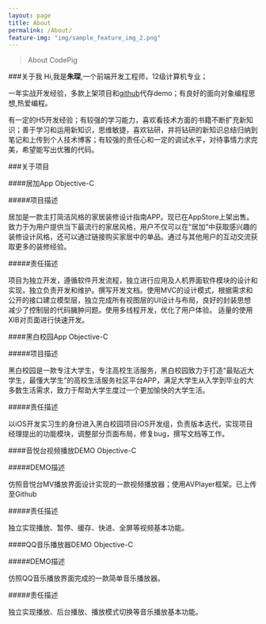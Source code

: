 ```yaml
---
layout: page
title: About
permalink: /About/
feature-img: "img/sample_feature_img_2.png"
---
```


<blockquote>About CodePig</blockquote>

###关于我
  Hi,我是<b>朱琛</b>,一个前端开发工程师，12级计算机专业；

  一年实战开发经验，多款上架项目和[github](https://github.com/xiuxingsang)代存demo；有良好的面向对象编程思想,热爱编程。
  
  有一定的H5开发经验；有较强的学习能力，喜欢看技术方面的书籍不断扩充新知识；善于学习和运用新知识，思维敏捷，喜欢钻研，并将钻研的新知识总结归纳到笔记和上传到个人技术博客；有较强的责任心和一定的调试水平，对待事情力求完美，希望能写出优雅的代码。
  
###关于项目

####居加App Objective-C

#####项目描述

  居加是一款主打简洁风格的家居装修设计指南APP。现已在AppStore上架出售。致力于为用户提供当下最流行的家居风格，用户不仅可以在“居加”中获取感兴趣的装修设计风格，还可以通过链接购买家居中的单品。通过与其他用户的互动交流获取更多的装修经验。
 
#####责任描述
 
  项目为独立开发，遵循软件开发流程，独立进行应用及人机界面软件模块的设计和实现，独立负责开发和维护。撰写开发文档。使用MVC的设计模式，根据需求和公开的接口建立模型层，独立完成所有视图层的UI设计与布局，良好的封装思想减少了控制层的代码臃肿问题。使用多线程开发，优化了用户体验。 适量的使用XIB对页面进行快速开发。
  
####黑白校园App Objective-C

#####项目描述

黑白校园是一款专注大学生，专注高校生活服务，黑白校园致力于打造“最贴近大学生，最懂大学生”的高校生活服务社区平台APP，满足大学生从入学到毕业的大多数生活需求，致力于帮助大学生度过一个更加愉快的大学生活。

#####责任描述

以iOS开发实习生的身份进入黑白校园项目iOS开发组，负责版本迭代，实现项目经理提出的功能模块，调整部分页面布局，修复bug，撰写文档等工作。

####音悦台视频播放DEMO Objective-C

#####DEMO描述

仿照音悦台MV播放界面设计实现的一款视频播放器；使用AVPlayer框架。已上传至Github

#####责任描述

独立实现播放、暂停、缓存、快进、全屏等视频基本功能。

####QQ音乐播放器DEMO Objective-C

#####DEMO描述

仿照QQ音乐播放界面完成的一款简单音乐播放器。

#####责任描述

独立实现播放、后台播放、播放模式切换等音乐播放基本功能。





